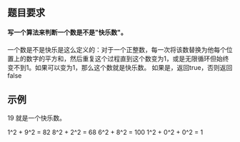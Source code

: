##  题目要求   
#### 写一个算法来判断一个数是不是"快乐数"。

一个数是不是快乐是这么定义的：对于一个正整数，每一次将该数替换为他每个位置上的数字的平方和，然后重复这个过程直到这个数变为1，或是无限循环但始终变不到1。如果可以变为1，那么这个数就是快乐数。
如果是，返回true，否则返回false

##  示例

19 就是一个快乐数。

1^2 + 9^2 = 82
8^2 + 2^2 = 68
6^2 + 8^2 = 100
1^2 + 0^2 + 0^2 = 1
